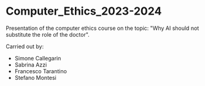 # Computer_Ethics_2023-2024
Presentation of the computer ethics course on the topic: "Why AI should not substitute the role of the doctor".

Carried out by:
- Simone Callegarin
- Sabrina Azzi
- Francesco Tarantino
- Stefano Montesi
